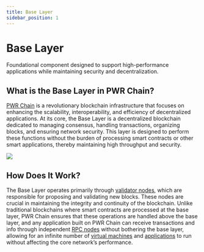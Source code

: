 ```yaml
---
title: Base Layer
sidebar_position: 1
---
```


# Base Layer

Foundational component designed to support high-performance applications while maintaining security and decentralization.

## What is the Base Layer in PWR Chain? 

[PWR Chain](/pwrchain/overview/) is a revolutionary blockchain infrastructure that focuses on enhancing the scalability, interoperability, and efficiency of decentralized applications. At its core, the Base Layer is a decentralized blockchain dedicated to managing consensus, handling transactions, organizing blocks, and ensuring network security. This layer is designed to perform these functions without the burden of processing smart contracts or other smart applications, thereby maintaining high throughput and security.

<img src="/img/overview-pwrchain.avif" />

## How Does It Work?

The Base Layer operates primarily through [validator nodes](/pwrchain/architecture-of-pwr-chain/nodes-and-their-roles/validator-nodes/about), which are responsible for proposing and validating new blocks. These nodes are crucial in maintaining the integrity and continuity of the blockchain. Unlike traditional blockchains where smart contracts are processed at the base layer, PWR Chain ensures that these operations are handled above the base layer, and any application built on PWR Chain can receive transactions and info through independent [RPC nodes](/pwrchain/architecture-of-pwr-chain/nodes-and-their-roles/rpc-nodes/about) without bothering the base layer, allowing for an infinite number of [virtual machines](/) and [applications](/) to run without affecting the core network’s performance.